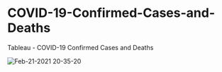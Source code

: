 # COVID-19-Confirmed-Cases-and-Deaths
Tableau - COVID-19 Confirmed Cases and Deaths


![Feb-21-2021 20-35-20](https://user-images.githubusercontent.com/74638454/108621048-6a213b80-7484-11eb-8544-99ec48aa0882.gif)

